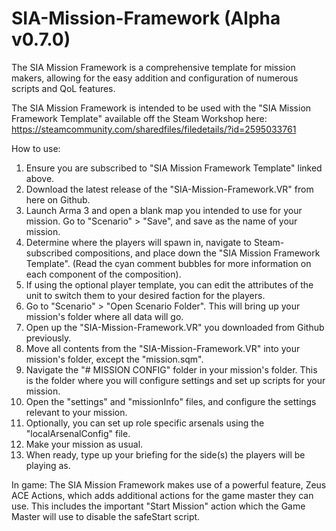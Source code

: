 # SIA-Mission-Framework (Alpha v0.7.0)

  The SIA Mission Framework is a comprehensive template for mission makers, allowing for the easy addition and configuration of numerous scripts and QoL features.

  The SIA Mission Framework is intended to be used with the "SIA Mission Framework Template" available off the Steam Workshop here: https://steamcommunity.com/sharedfiles/filedetails/?id=2595033761

How to use:

  1. Ensure you are subscribed to "SIA Mission Framework Template" linked above.
  2. Download the latest release of the "SIA-Mission-Framework.VR" from here on Github.
  3. Launch Arma 3 and open a blank map you intended to use for your mission. Go to "Scenario" > "Save", and save as the name of your mission.
  4. Determine where the players will spawn in, navigate to Steam-subscribed compositions, and place down the "SIA Mission Framework Template". (Read the cyan comment bubbles for more information on each component of the composition).
  5. If using the optional player template, you can edit the attributes of the unit to switch them to your desired faction for the players.
  6. Go to "Scenario" > "Open Scenario Folder". This will bring up your mission's folder where all data will go.
  7. Open up the "SIA-Mission-Framework.VR" you downloaded from Github previously.
  8. Move all contents from the "SIA-Mission-Framework.VR" into your mission's folder, except the "mission.sqm".
  9. Navigate the "# MISSION CONFIG" folder in your mission's folder. This is the folder where you will configure settings and set up scripts for your mission.
  10. Open the "settings" and "missionInfo" files, and configure the settings relevant to your mission.
  11. Optionally, you can set up role specific arsenals using the "localArsenalConfig" file.
  12. Make your mission as usual.
  13. When ready, type up your briefing for the side(s) the players will be playing as.
  
In game:
  The SIA Mission Framework makes use of a powerful feature, Zeus ACE Actions, which adds additional actions for the game master they can use. This includes the important "Start Mission" action which the Game Master will use to disable the safeStart script.
